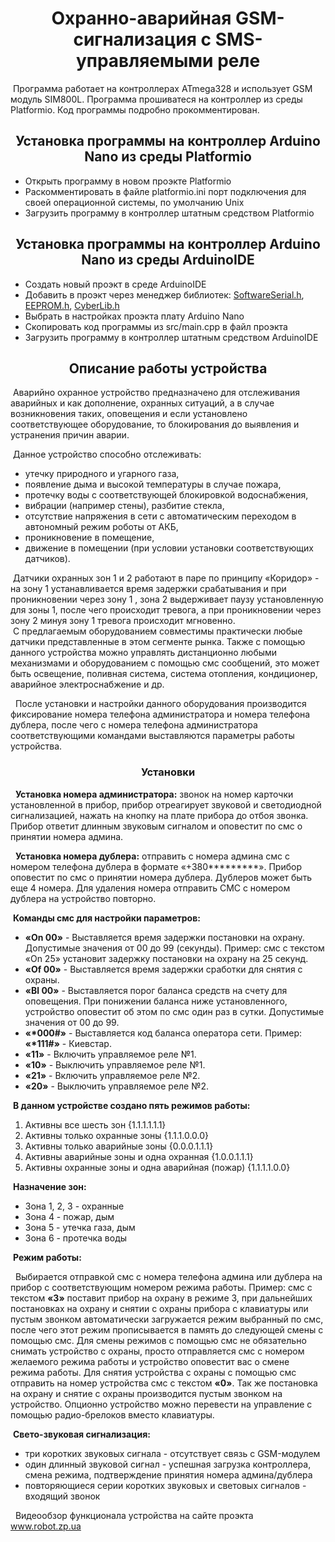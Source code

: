 <h1 align=center>Охранно-аварийная GSM-сигнализация с SMS-управляемыми реле</h1>
<p>
   &nbsp;Программа работает на контроллерах ATmega328 и использует GSM модуль SIM800L.
   Программа прошиватеся на контроллер из среды Platformio.
   Код программы подробно прокомментирован.
</p>
<h2 align=center>Установка программы на контроллер Arduino Nano из среды Platformio</h2>
<ul>
  <li>Открыть программу в новом проэкте Platformio
  <li>Раскомментировать в файле platformio.ini порт подключения для своей операционной системы, по умолчанию Unix
  <li>Загрузить программу в контроллер штатным средством Platformio
</ul>
<h2 align=center>Установка программы на контроллер Arduino Nano из среды ArduinoIDE</h2>
<ul>
  <li>Создать новый проэкт в среде ArduinoIDE
  <li>Добавить в проэкт через менеджер библиотек: <a href="https://github.com/PaulStoffregen/SoftwareSerial/archive/refs/heads/master.zip">SoftwareSerial.h</a>, <a href="https://github.com/PaulStoffregen/EEPROM/archive/refs/heads/master.zip">EEPROM.h</a>, <a href="https://github.com/pythonista/CyberLib/archive/refs/heads/master.zip">CyberLib.h</a>
  <li>Выбрать в настройках проэкта плату Arduino Nano
  <li>Скопировать код программы из src/main.cpp в файл проэкта
  <li>Загрузить программу в контроллер штатным средством ArduinoIDE
</ul>
<h2 align=center>Описание работы устройства</h2>
<p>
  &nbsp;Аварийно охранное устройство предназначено для отслеживания аварийных и как дополнение, охранных ситуаций, а в случае возникновения таких, оповещения и если установлено соответствующее оборудование, то блокирования до выявления и устранения  причин аварии.
</p>
&nbsp;Данное устройство способно отслеживать:
<ul>
  <li>утечку природного и угарного газа,
  <li>появление дыма и высокой температуры в случае пожара,
  <li>протечку воды с соответствующей блокировкой водоснабжения,
  <li>вибрации (например стены), разбитие стекла,
  <li>отсутствие напряжения в сети с автоматическим переходом в автономный режим роботы от АКБ,
  <li>проникновение в помещение,
  <li>движение в помещении (при условии установки соответствующих датчиков).
</ul>
 &nbsp;Датчики охранных зон 1 и 2 работают в паре по принципу «Коридор» - на зону 1 устанавливается время задержки срабатывания и при проникновении через зону 1 , зона 2 выдерживает паузу установленную для зоны 1, после чего происходит тревога, а при проникновении через зону 2 минуя зону 1 тревога происходит мгновенно.
 <br/>
 &nbsp;С предлагаемым оборудованием совместимы практически любые датчики представленные в этом сегменте рынка. Также с помощью данного устройства можно управлять дистанционно любыми механизмами и оборудованием с помощью смс сообщений, это может быть освещение, поливная система, система отопления, кондиционер, аварийное электроснабжение и др.
<p>&nbsp;
  После установки и настройки данного оборудования производится фиксирование номера телефона администратора и номера телефона дублера, после чего с номера телефона администратора соответствующими командами выставляются параметры работы устройства.
  </p>
  <h3 align="center">Установки</h3>
<p>&nbsp;
  <b>Установка номера администратора:</b> звонок на номер карточки установленной в прибор, прибор отреагирует звуковой и светодиодной сигнализацией, нажать на кнопку на плате прибора до отбоя звонка. Прибор ответит длинным звуковым сигналом и оповестит по смс о принятии номера админа.
</p>
<p>&nbsp;
  <b>Установка номера дублера:</b> отправить с номера админа смс с номером телефона дублера в формате «+380*********». Прибор оповестит по смс о принятии номера дублера. Дублеров может быть еще 4 номера. Для удаления номера отправить СМС с номером дублера на устройство повторно.
</p>
&nbsp;<b>Команды смс для настройки параметров:</b>
<ul>
  <li><b>«On 00»</b> - Выставляется время задержки постановки на охрану. Допустимые значения от 00 до 99 (секунды). Пример: смс с текстом «On 25» установит задержку постановки на охрану на 25 секунд.
  <li><b>«Of 00»</b> - Выставляется время задержки сработки для снятия с охраны.
  <li><b>«Bl 00»</b> - Выставляется порог баланса средств на счету для оповещения. При понижении баланса ниже установленного, устройство оповестит об этом по смс один раз в сутки. Допустимые значения от 00 до 99.
  <li><b>«*000#»</b> - Выставляется код баланса оператора сети. Пример: <b>«*111#»</b> - Киевстар.
  <li><b>«11»</b> - Включить управляемое реле №1.
  <li><b>«10»</b> - Выключить управляемое реле №1.
  <li><b>«21»</b> - Включить управляемое реле №2.
  <li><b>«20»</b> - Выключить управляемое реле №2.
</ul>
&nbsp;<b>В данном устройстве создано пять режимов работы:</b>
<ol>
  <li>Активны все шесть зон                               {1.1.1.1.1.1}
  <li>Активны только охранные зоны                        {1.1.1.0.0.0}
  <li>Активны только аварийные зоны                       {0.0.0.1.1.1}
  <li>Активны аварийные зоны и одна охранная              {1.0.0.1.1.1}
  <li>Активны охранные зоны и одна аварийная  (пожар)     {1.1.1.1.0.0}
</ol>
&nbsp;<b>Назначение зон:</b>
<ul>
  <li>Зона 1, 2, 3 - охранные
  <li>Зона 4 - пожар, дым
  <li>Зона 5 - утечка газа, дым
  <li>Зона 6 - протечка воды
</ul>
  &nbsp;<b>Режим работы:</b>
<p>&nbsp;
  Выбирается отправкой смс с номера телефона админа или дублера на прибор с соответствующим номером режима работы. Пример: смс с текстом <b>«3»</b> поставит прибор на охрану в режиме 3, при дальнейших постановках на охрану и снятии с охраны прибора с клавиатуры или пустым звонком автоматически загружается режим выбранный по смс, после чего этот режим прописывается в память до следующей смены с помощью смс. Для смены режимов с помощью смс не обязательно снимать устройство с охраны, просто отправляется смс с номером желаемого режима работы и устройство оповестит вас о смене режима работы. Для снятия устройства с охраны с помощью смс отправить на номер устройства смс с текстом <b>«0»</b>. Так же постановка на охрану и снятие с охраны производится пустым звонком на устройство. Опционно устройство можно перевести на управление с помощью радио-брелоков вместо клавиатуры.
</p>
&nbsp;<b>Свето-звуковая сигнализация:</b>
<ul>
  <li>три коротких звуковых сигнала - отсутствует связь с GSM-модулем
  <li>один длинный звуковой сигнал - успешная загрузка контроллера, смена режима, подтверждение принятия номера админа/дублера
  <li>повторяющиеся серии коротких звуковых и световых сигналов - входящий звонок
</ul>
<p>&nbsp;
Видеообзор функционала устройства на сайте проэкта <a href="https://www.robot.zp.ua">www.robot.zp.ua</a>
</p>

